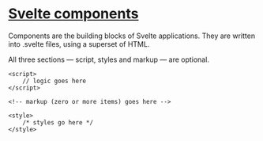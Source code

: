# [Svelte components](https://svelte.dev/docs/svelte-components)
Components are the building blocks of Svelte applications. They are written into .svelte files, using a superset of HTML.

All three sections — script, styles and markup — are optional.

```sveltehtml
<script>
	// logic goes here
</script>

<!-- markup (zero or more items) goes here -->

<style>
	/* styles go here */
</style>
```
